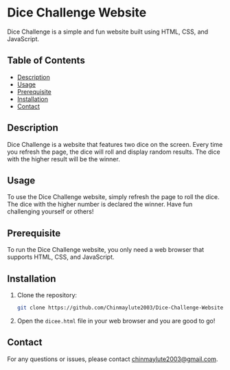# Dice Challenge Website

Dice Challenge is a simple and fun website built using HTML, CSS, and JavaScript.

## Table of Contents

- [Description](#description)
- [Usage](#usage)
- [Prerequisite](#prerequisite)
- [Installation](#installation)
- [Contact](#contact)

## Description

Dice Challenge is a website that features two dice on the screen. Every time you refresh the page, the dice will roll and display random results. The dice with the higher result will be the winner.

## Usage

To use the Dice Challenge website, simply refresh the page to roll the dice. The dice with the higher number is declared the winner. Have fun challenging yourself or others!

## Prerequisite

To run the Dice Challenge website, you only need a web browser that supports HTML, CSS, and JavaScript.

## Installation

1. Clone the repository:

    ```bash
    git clone https://github.com/Chinmaylute2003/Dice-Challenge-Website.git
    ```

2. Open the `dicee.html` file in your web browser and you are good to go!

## Contact

For any questions or issues, please contact [chinmaylute2003@gmail.com](mailto:chinmaylute2003@gmail.com).
